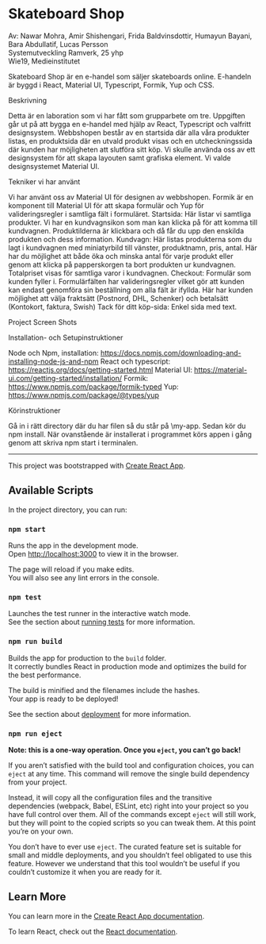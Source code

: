 <h1>Skateboard Shop</h1>

Av: Nawar Mohra, Amir Shishengari, Frida Baldvinsdottir, Humayun Bayani, Bara Abdullatif, Lucas Persson<br>
Systemutveckling Ramverk, 25 yhp<br>
Wie19, Medieinstitutet<br>

Skateboard Shop är en e-handel som säljer skateboards online. E-handeln är byggd i React, Material UI, Typescript, Formik, Yup och CSS.

Beskrivning

Detta är en laboration som vi har fått som grupparbete om tre. Uppgiften går ut på att bygga en e-handel med hjälp av React, Typescript och valfritt designsystem. Webbshopen består av en startsida där alla våra produkter listas, en produktsida där en utvald produkt visas och en utcheckningssida där kunden har möjligheten att slutföra sitt köp. Vi skulle använda oss av ett designsystem för att skapa layouten samt grafiska element. Vi valde designsystemet Material UI.

Tekniker vi har använt

Vi har använt oss av Material UI för designen av webbshopen. Formik är en komponent till Material UI för att skapa formulär och Yup för valideringsregler i samtliga fält i formuläret. 
Startsida: Här listar vi samtliga produkter. Vi har en kundvagnsikon som man kan klicka på för att komma till kundvagnen. Produktilderna är klickbara och då får du upp den enskilda produkten och dess information.
Kundvagn: Här listas produkterna som du lagt i kundvagnen med miniatyrbild till vänster, produktnamn, pris, antal. Här har du möjlighet att både öka och minska antal för varje produkt eller genom att klicka på papperskorgen ta bort produkten ur kundvagnen. Totalpriset visas för samtliga varor i kundvagnen.
Checkout: Formulär som kunden fyller i. Formulärfälten har valideringsregler vilket gör att kunden kan endast genomföra sin beställning om alla fält är ifyllda. Här har kunden möjlighet att välja fraktsätt (Postnord, DHL, Schenker) och betalsätt (Kontokort, faktura, Swish)
Tack för ditt köp-sida: Enkel sida med text.

Project Screen Shots


Installation- och Setupinstruktioner

Node och Npm, installation: 
https://docs.npmjs.com/downloading-and-installing-node-js-and-npm
React och typescript: https://reactjs.org/docs/getting-started.html
Material UI: https://material-ui.com/getting-started/installation/
Formik: https://www.npmjs.com/package/formik-typed
Yup: https://www.npmjs.com/package/@types/yup

Körinstruktioner

Gå in i rätt directory där du har filen så du står på \my-app.
Sedan kör du npm install.
När ovanstående är installerat i programmet körs appen i gång genom att skriva npm start i terminalen.




____________________________________________________________________________________

This project was bootstrapped with [Create React App](https://github.com/facebook/create-react-app).

## Available Scripts

In the project directory, you can run:

### `npm start`

Runs the app in the development mode.<br />
Open [http://localhost:3000](http://localhost:3000) to view it in the browser.

The page will reload if you make edits.<br />
You will also see any lint errors in the console.

### `npm test`

Launches the test runner in the interactive watch mode.<br />
See the section about [running tests](https://facebook.github.io/create-react-app/docs/running-tests) for more information.

### `npm run build`

Builds the app for production to the `build` folder.<br />
It correctly bundles React in production mode and optimizes the build for the best performance.

The build is minified and the filenames include the hashes.<br />
Your app is ready to be deployed!

See the section about [deployment](https://facebook.github.io/create-react-app/docs/deployment) for more information.

### `npm run eject`

**Note: this is a one-way operation. Once you `eject`, you can’t go back!**

If you aren’t satisfied with the build tool and configuration choices, you can `eject` at any time. This command will remove the single build dependency from your project.

Instead, it will copy all the configuration files and the transitive dependencies (webpack, Babel, ESLint, etc) right into your project so you have full control over them. All of the commands except `eject` will still work, but they will point to the copied scripts so you can tweak them. At this point you’re on your own.

You don’t have to ever use `eject`. The curated feature set is suitable for small and middle deployments, and you shouldn’t feel obligated to use this feature. However we understand that this tool wouldn’t be useful if you couldn’t customize it when you are ready for it.

## Learn More

You can learn more in the [Create React App documentation](https://facebook.github.io/create-react-app/docs/getting-started).

To learn React, check out the [React documentation](https://reactjs.org/).


